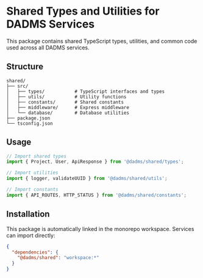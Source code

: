 # Shared Types and Utilities for DADMS Services

This package contains shared TypeScript types, utilities, and common code used across all DADMS services.

## Structure

```
shared/
├── src/
│   ├── types/           # TypeScript interfaces and types
│   ├── utils/           # Utility functions
│   ├── constants/       # Shared constants
│   ├── middleware/      # Express middleware
│   └── database/        # Database utilities
├── package.json
└── tsconfig.json
```

## Usage

```typescript
// Import shared types
import { Project, User, ApiResponse } from '@dadms/shared/types';

// Import utilities
import { logger, validateUUID } from '@dadms/shared/utils';

// Import constants
import { API_ROUTES, HTTP_STATUS } from '@dadms/shared/constants';
```

## Installation

This package is automatically linked in the monorepo workspace. Services can import directly:

```json
{
  "dependencies": {
    "@dadms/shared": "workspace:*"
  }
}
```
